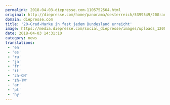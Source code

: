 ```yaml
---
permalink: 2018-04-03-diepresse.com-1105752564.html
original: http://diepresse.com/home/panorama/oesterreich/5399549/20GradMarke-in-fast-jedem-Bundesland-erreicht?from=rss
domain: diepresse.com
title: '20-Grad-Marke in fast jedem Bundesland erreicht'
image: https://media.diepresse.com/social_diepresse/images/uploads_1200/3/f/d/5399549/C63BDF38-660B-4174-8D66-BACF27EAD2B1_v0_h.jpg
date: 2018-04-03 14:31:10
category: news
translations: 
 - 'en'
 - 'es'
 - 'ru'
 - 'ja'
 - 'fr'
 - 'it'
 - 'zh-CN'
 - 'zh-TW'
 - 'ar'
 - 'pt'
 - 'hy'
---
```


